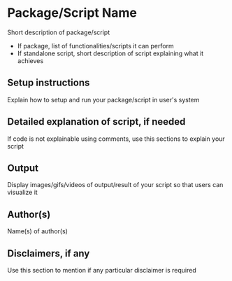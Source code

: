 # Package/Script Name

Short description of package/script

- If package, list of functionalities/scripts it can perform
- If standalone script, short description of script explaining what it achieves

## Setup instructions

Explain how to setup and run your package/script in user's system

## Detailed explanation of script, if needed

If code is not explainable using comments, use this sections to explain your script

## Output

Display images/gifs/videos of output/result of your script so that users can visualize it

## Author(s)

Name(s) of author(s)

## Disclaimers, if any

Use this section to mention if any particular disclaimer is required
